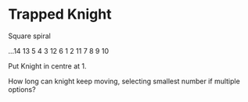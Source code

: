 # Trapped Knight

Square spiral

...14 13
5 4 3 12
6 1 2 11
7 8 9 10

Put Knight in centre at 1.

How long can knight keep moving, selecting smallest number if multiple options?

